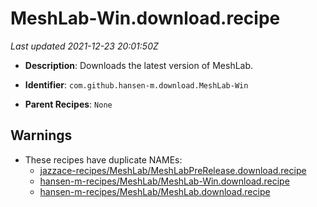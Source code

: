 # MeshLab-Win.download.recipe

_Last updated 2021-12-23 20:01:50Z_

- **Description**: Downloads the latest version of MeshLab.

- **Identifier**: `com.github.hansen-m.download.MeshLab-Win`

- **Parent Recipes**: `None`


## Warnings

- These recipes have duplicate NAMEs:
    - [jazzace-recipes/MeshLab/MeshLabPreRelease.download.recipe](/autopkg-dupe-tracker/jazzace-recipes/MeshLab/MeshLabPreRelease.download.recipe)
    - [hansen-m-recipes/MeshLab/MeshLab-Win.download.recipe](/autopkg-dupe-tracker/hansen-m-recipes/MeshLab/MeshLab-Win.download.recipe)
    - [hansen-m-recipes/MeshLab/MeshLab.download.recipe](/autopkg-dupe-tracker/hansen-m-recipes/MeshLab/MeshLab.download.recipe)